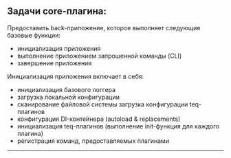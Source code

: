 ## Задачи core-плагина:

Предоставить back-приложение, которое выполняет следующие базовые функции:

* инициализация приложения
* выполнение приложением запрошенной команды (CLI)
* завершение приложения

Инициализация приложения включает в себя:

* инициализация базового логгера
* загрузка локальной конфигурации
* сканирование файловой системы загрузка конфигурации teq-плагинов
* конфигурация DI-контейнера (autoload & replacements)
* инициализация teq-плагинов (выполнение init-функция для каждого плагина)
* регистрация команд, предоставляемых плагинами

---
